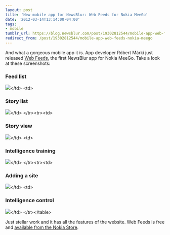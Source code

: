 ```yaml
---
layout: post
title: 'New mobile app for NewsBlur: Web Feeds for Nokia MeeGo'
date: '2012-03-14T13:14:00-04:00'
tags:
- mobile
tumblr_url: https://blog.newsblur.com/post/19302812544/mobile-app-web-feeds-nokia-meego
redirect_from: /post/19302812544/mobile-app-web-feeds-nokia-meego
---
```

And what a gorgeous mobile app it is. App developer Róbert Márki just released [Web Feeds](http://store.ovi.com/content/261063), the first NewsBlur app for Nokia MeeGo. Take a look at these screenshots:

<style>
.nokia td img {
width: 280px;
margin-right: 24px;
}
</style><table class="nokia"\><tr\><td\>
### Feed list
 ![](http://projects.developer.nokia.com/feed_reader/files/newsblur_view.png)</td\> <td\>
### Story list
 ![](http://projects.developer.nokia.com/feed_reader/files/feed_view.png)</td\> </tr\><tr\><td\>
### Story view
 ![](http://projects.developer.nokia.com/feed_reader/files/story_view_large_image2.png)</td\> <td\>
### Intelligence training
 ![](http://projects.developer.nokia.com/feed_reader/files/inteligence_trainer_feed_view.png)</td\> </tr\><tr\><td\>
### Adding a site
 ![](http://projects.developer.nokia.com/feed_reader/files/add_feed_sheet.png)</td\> <td\>
### Intelligence control
 ![](http://projects.developer.nokia.com/feed_reader/files/filter_dialog.png)</td\> </tr\></table\>

Just stellar work and it has all the features of the website. Web Feeds is free and [available from the Nokia Store](http://store.ovi.com/content/261063).

